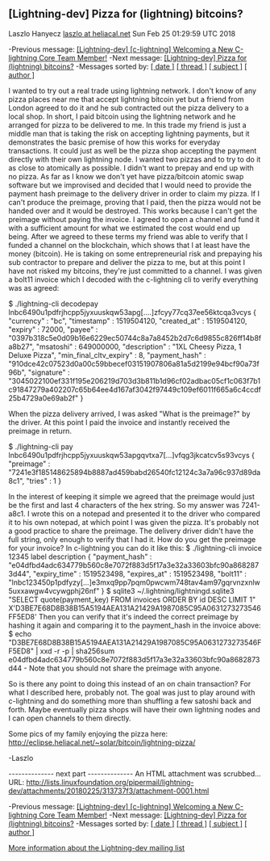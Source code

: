 ## [Lightning-dev] Pizza for (lightning) bitcoins?

Laszlo Hanyecz [laszlo at heliacal.net](mailto:lightning-dev@lists.linuxfoundation.org)
Sun Feb 25 01:29:59 UTC 2018

-Previous message: [[Lightning-dev] [c-lightning] Welcoming a New C-lightning Core Team Member!](https://lists.linuxfoundation.org/pipermail/lightning-dev/2018-February/001056.html)
-Next message: [[Lightning-dev] Pizza for (lightning) bitcoins?](https://lists.linuxfoundation.org/pipermail/lightning-dev/2018-February/001045.html)
-Messages sorted by: [[ date ]](https://lists.linuxfoundation.org/pipermail/lightning-dev/2018-February/date.html#1044) [[ thread ]](https://lists.linuxfoundation.org/pipermail/lightning-dev/2018-February/thread.html#1044) [[ subject ]](https://lists.linuxfoundation.org/pipermail/lightning-dev/2018-February/subject.html#1044) [[ author ]](https://lists.linuxfoundation.org/pipermail/lightning-dev/2018-February/author.html#1044)

I wanted to try out a real trade using lightning network.  I don't know of any pizza places near me that accept lightning bitcoin yet but a friend from London agreed to do it and he sub contracted out the pizza delivery to a local shop.
In short, I paid bitcoin using the lightning network and he arranged for pizza to be delivered to me.  In this trade my friend is just a middle man that is taking the risk on accepting lightning payments, but it demonstrates the basic premise of how this works for everyday transactions.  It could just as well be the pizza shop accepting the payment directly with their own lightning node.
I wanted two pizzas and to try to do it as close to atomically as possible.  I didn't want to prepay and end up with no pizza.  As far as I know we don't yet have pizza/bitcoin atomic swap software but we improvised and decided that I would need to provide the payment hash preimage to the delivery driver in order to claim my pizza.  If I can't produce the preimage, proving that I paid, then the pizza would not be handed over and it would be destroyed.  This works because I can't get the preimage without paying the invoice.  I agreed to open a channel and fund it with a sufficient amount for what we estimated the cost would end up being.  After we agreed to these terms my friend was able to verify that I funded a channel on the blockchain, which shows that I at least have the money (bitcoin).  He is taking on some entrepreneurial risk and prepaying his sub contractor to prepare and deliver the pizza to me, but at this point I have not risked my bitcoins, they're just committed to a channel.  I was given a bolt11 invoice which I decoded with the c-lightning cli to verify everything was as agreed:

$ ./lightning-cli decodepay lnbc6490u1pdfrjhcpp5jyxuuskqw53apg[....]zfcyy77cq37ee56ktcqa3vcys
{ "currency" : "bc", "timestamp" : 1519504120, "created_at" : 1519504120, "expiry" : 72000, "payee" : "0397b318c5e0d09b16e6229ec50744c8a7a8452b2d7c6d9855c826ff14b8fa8b27", "msatoshi" : 649000000, "description" : "1XL Cheesy Pizza, 1 Deluxe Pizza", "min_final_cltv_expiry" : 8, "payment_hash" : "910dce42c07523d0a00c59bbecef03151907806a81a5d2199e94bcf90a73f96b", "signature" : "3045022100ef331f195e206219d703d3b811b1d96cf02adbac05cf1c063f7b1c91847279a402207c65b64ee4d167af3042f97449c109ef6011f665a6c4ccdf25b4729a0e69ab2f" }

When the pizza delivery arrived, I was asked "What is the preimage?" by the driver.  At this point I paid the invoice and instantly received the preimage in return.

$ ./lightning-cli pay lnbc6490u1pdfrjhcpp5jyxuuskqw53apgqvtxa7[...]vfqg3jkcatcv5s93vcys
{ "preimage" : "7241e3f185148625894b8887ad459babd26540fc12124c3a7a96c937d89da8c1", "tries" : 1 }

In the interest of keeping it simple we agreed that the preimage would just be the first and last 4 characters of the hex string.  So my answer was 7241-a8c1.  I wrote this on a notepad and presented it to the driver who compared it to his own notepad, at which point I was given the pizza.  It's probably not a good practice to share the preimage.  The delivery driver didn't have the full string, only enough to verify that I had it.
How do you get the preimage for your invoice?  In c-lightning you can do it like this:
$ ./lightning-cli invoice 12345 label description
{ "payment_hash" : "e04dfbd4adc634779b560c8e7072f883d5f17a3e32a33603bfc90a8682873d44", "expiry_time" : 1519523498, "expires_at" : 1519523498, "bolt11" : "lnbc123450p1pdfyzy[...]e3mxq9pp7pqm0pwcwm748tav4am97gqrvnzxnlw5uxxawgw4vcywgphj26nf" }
$ sqlite3 ~/.lightning/lightningd.sqlite3 "SELECT quote(payment_key) FROM invoices ORDER BY id DESC LIMIT 1"
X'D3BE7E68D8B38B15A5194AEA131A21429A1987085C95A0631273273546FF5ED8'
Then you can verify that it's indeed the correct preimage by hashing it again and comparing it to the payment_hash in the invoice above:
$ echo "D3BE7E68D8B38B15A5194AEA131A21429A1987085C95A0631273273546FF5ED8" | xxd -r -p | sha256sum
e04dfbd4adc634779b560c8e7072f883d5f17a3e32a33603bfc90a8682873d44  -
Note that you should not share the preimage with anyone.

So is there any point to doing this instead of an on chain transaction?  For what I described here, probably not.  The goal was just to play around with c-lightning and do something more than shuffling a few satoshi back and forth.  Maybe eventually pizza shops will have their own lightning nodes and I can open channels to them directly.

Some pics of my family enjoying the pizza here: http://eclipse.heliacal.net/~solar/bitcoin/lightning-pizza/

-Laszlo

-------------- next part --------------
An HTML attachment was scrubbed...
URL: <http://lists.linuxfoundation.org/pipermail/lightning-dev/attachments/20180225/313737f3/attachment-0001.html>

-Previous message: [[Lightning-dev] [c-lightning] Welcoming a New C-lightning Core Team Member!](https://lists.linuxfoundation.org/pipermail/lightning-dev/2018-February/001056.html)
-Next message: [[Lightning-dev] Pizza for (lightning) bitcoins?](https://lists.linuxfoundation.org/pipermail/lightning-dev/2018-February/001045.html)
-Messages sorted by: [[ date ]](https://lists.linuxfoundation.org/pipermail/lightning-dev/2018-February/date.html#1044) [[ thread ]](https://lists.linuxfoundation.org/pipermail/lightning-dev/2018-February/thread.html#1044) [[ subject ]](https://lists.linuxfoundation.org/pipermail/lightning-dev/2018-February/subject.html#1044) [[ author ]](https://lists.linuxfoundation.org/pipermail/lightning-dev/2018-February/author.html#1044)

[More information about the Lightning-dev mailing list](https://lists.linuxfoundation.org/mailman/listinfo/lightning-dev)
